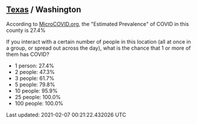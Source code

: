 
## [Texas](/united-states/texas) / Washington

According to [MicroCOVID.org](http://microcovid.org),
the "Estimated Prevalence" of COVID in this county is 27.4%

If you interact with a certain number of people in this location
(all at once in a group, or spread out across the day), what is the chance that
1 or more of them has COVID?

- 1 person: 27.4%
- 2 people: 47.3%
- 3 people: 61.7%
- 5 people: 79.8%
- 10 people: 95.9%
- 25 people: 100.0%
- 100 people: 100.0%

Last updated: 2021-02-07 00:21:22.432026 UTC
